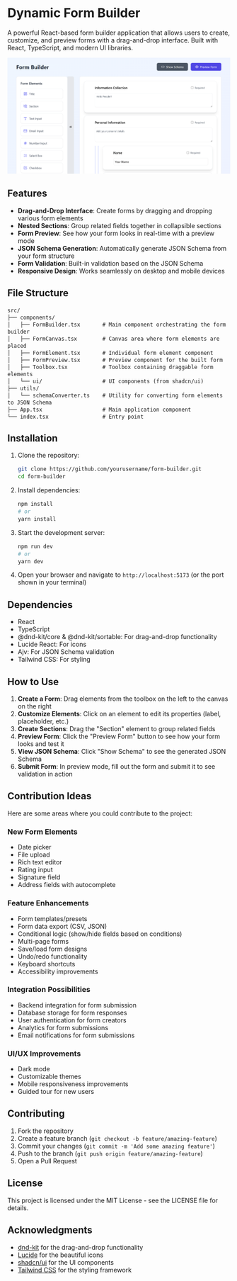 # Dynamic Form Builder

A powerful React-based form builder application that allows users to create, customize, and preview forms with a drag-and-drop interface. Built with React, TypeScript, and modern UI libraries.

![Form Builder Screenshot](./fb.png)

## Features

- **Drag-and-Drop Interface**: Create forms by dragging and dropping various form elements
- **Nested Sections**: Group related fields together in collapsible sections
- **Form Preview**: See how your form looks in real-time with a preview mode
- **JSON Schema Generation**: Automatically generate JSON Schema from your form structure
- **Form Validation**: Built-in validation based on the JSON Schema
- **Responsive Design**: Works seamlessly on desktop and mobile devices

## File Structure

```
src/
├── components/
│   ├── FormBuilder.tsx       # Main component orchestrating the form builder
│   ├── FormCanvas.tsx        # Canvas area where form elements are placed
│   ├── FormElement.tsx       # Individual form element component
│   ├── FormPreview.tsx       # Preview component for the built form
│   ├── Toolbox.tsx           # Toolbox containing draggable form elements
│   └── ui/                   # UI components (from shadcn/ui)
├── utils/
│   └── schemaConverter.ts    # Utility for converting form elements to JSON Schema
├── App.tsx                   # Main application component
└── index.tsx                 # Entry point
```

## Installation

1. Clone the repository:
   ```bash
   git clone https://github.com/yourusername/form-builder.git
   cd form-builder
   ```

2. Install dependencies:
   ```bash
   npm install
   # or
   yarn install
   ```

3. Start the development server:
   ```bash
   npm run dev
   # or
   yarn dev
   ```

4. Open your browser and navigate to `http://localhost:5173` (or the port shown in your terminal)

## Dependencies

- React
- TypeScript
- @dnd-kit/core & @dnd-kit/sortable: For drag-and-drop functionality
- Lucide React: For icons
- Ajv: For JSON Schema validation
- Tailwind CSS: For styling

## How to Use

1. **Create a Form**: Drag elements from the toolbox on the left to the canvas on the right
2. **Customize Elements**: Click on an element to edit its properties (label, placeholder, etc.)
3. **Create Sections**: Drag the "Section" element to group related fields
4. **Preview Form**: Click the "Preview Form" button to see how your form looks and test it
5. **View JSON Schema**: Click "Show Schema" to see the generated JSON Schema
6. **Submit Form**: In preview mode, fill out the form and submit it to see validation in action

## Contribution Ideas

Here are some areas where you could contribute to the project:

### New Form Elements
- Date picker
- File upload
- Rich text editor
- Rating input
- Signature field
- Address fields with autocomplete

### Feature Enhancements
- Form templates/presets
- Form data export (CSV, JSON)
- Conditional logic (show/hide fields based on conditions)
- Multi-page forms
- Save/load form designs
- Undo/redo functionality
- Keyboard shortcuts
- Accessibility improvements

### Integration Possibilities
- Backend integration for form submission
- Database storage for form responses
- User authentication for form creators
- Analytics for form submissions
- Email notifications for form submissions

### UI/UX Improvements
- Dark mode
- Customizable themes
- Mobile responsiveness improvements
- Guided tour for new users

## Contributing

1. Fork the repository
2. Create a feature branch (`git checkout -b feature/amazing-feature`)
3. Commit your changes (`git commit -m 'Add some amazing feature'`)
4. Push to the branch (`git push origin feature/amazing-feature`)
5. Open a Pull Request

## License

This project is licensed under the MIT License - see the LICENSE file for details.

## Acknowledgments

- [dnd-kit](https://github.com/clauderic/dnd-kit) for the drag-and-drop functionality
- [Lucide](https://lucide.dev/) for the beautiful icons
- [shadcn/ui](https://ui.shadcn.com/) for the UI components
- [Tailwind CSS](https://tailwindcss.com/) for the styling framework